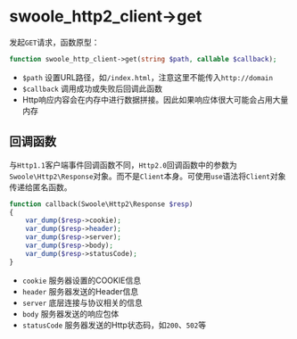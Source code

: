 # swoole_http2_client->get

发起`GET`请求，函数原型：
```php
function swoole_http_client->get(string $path, callable $callback);
```

* `$path` 设置URL路径，如`/index.html`，注意这里不能传入`http://domain`
* `$callback` 调用成功或失败后回调此函数
* Http响应内容会在内存中进行数据拼接。因此如果响应体很大可能会占用大量内存

回调函数
----
与`Http1.1`客户端事件回调函数不同，`Http2.0`回调函数中的参数为`Swoole\Http2\Response`对象。而不是`Client`本身。可使用`use`语法将`Client`对象传递给匿名函数。

```php
function callback(Swoole\Http2\Response $resp)
{
	var_dump($resp->cookie);
	var_dump($resp->header);
	var_dump($resp->server);
	var_dump($resp->body);
	var_dump($resp->statusCode);
}
```
* `cookie` 服务器设置的COOKIE信息
* `header` 服务器发送的Header信息
* `server` 底层连接与协议相关的信息
* `body` 服务器发送的响应包体
* `statusCode` 服务器发送的Http状态码，如`200`、`502`等
